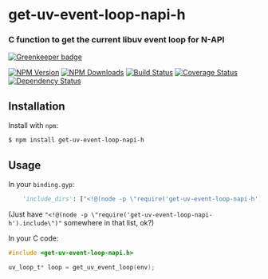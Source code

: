 get-uv-event-loop-napi-h
=================================
### C function to get the current libuv event loop for N-API

[![Greenkeeper badge](https://badges.greenkeeper.io/node-ffi-napi/get-uv-event-loop-napi-h.svg)](https://greenkeeper.io/)

[![NPM Version](https://img.shields.io/npm/v/get-uv-event-loop-napi-h.svg?style=flat)](https://npmjs.org/package/get-uv-event-loop-napi-h)
[![NPM Downloads](https://img.shields.io/npm/dm/get-uv-event-loop-napi-h.svg?style=flat)](https://npmjs.org/package/get-uv-event-loop-napi-h)
[![Build Status](https://travis-ci.org/node-ffi-napi/get-uv-event-loop-napi-h.svg?style=flat&branch=master)](https://travis-ci.org/node-ffi-napi/get-uv-event-loop-napi-h?branch=master)
[![Coverage Status](https://coveralls.io/repos/node-ffi-napi/get-uv-event-loop-napi-h/badge.svg?branch=master)](https://coveralls.io/r/node-ffi-napi/get-uv-event-loop-napi-h?branch=master)
[![Dependency Status](https://david-dm.org/node-ffi-napi/get-uv-event-loop-napi-h.svg?style=flat)](https://david-dm.org/node-ffi-napi/get-uv-event-loop-napi-h)

Installation
------------

Install with `npm`:

``` bash
$ npm install get-uv-event-loop-napi-h
```

Usage
-----

In your `binding.gyp`:

```python
    'include_dirs': ["<!@(node -p \"require('get-uv-event-loop-napi-h').include\")"],
```

(Just have `"<!@(node -p \"require('get-uv-event-loop-napi-h').include\")"` somewhere in that list, ok?)

In your C code:

```c
#include <get-uv-event-loop-napi.h>

uv_loop_t* loop = get_uv_event_loop(env);
```
